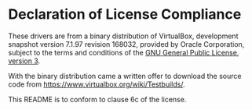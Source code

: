 <!--
SPDX-FileCopyrightText: 2020 Frans van Dorsselaer
SPDX-FileCopyrightText: 2025 Tyler Baker

SPDX-License-Identifier: GPL-3.0-only
-->

# Declaration of License Compliance

These drivers are from a binary distribution of VirtualBox,
development snapshot version 7.1.97 revision 168032,
provided by Oracle Corporation, subject to the terms and conditions of the
[GNU General Public License, version 3](https://www.gnu.org/licenses/gpl-3.0.html).

With the binary distribution came a written offer to download the source code from
<https://www.virtualbox.org/wiki/Testbuilds/>.

This README is to conform to clause 6c of the license.
